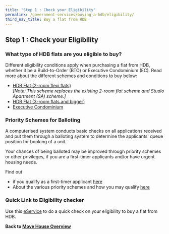 ```yaml
---
title: "Step 1 : Check your Eligibility"
permalink: /government-services/buying-a-hdb/eligibility/
third_nav_title: Buy a flat from HDB
---
```


## Step 1 : Check your Eligibility

### What type of HDB flats are you eligible to buy?

Different eligibility conditions apply when purchasing a flat from HDB, whether it be a Build-to-Order (BTO) or Executive Condominium (EC). Read more about the different schemes and conditions to buy below:


  - <a href="https://www.hdb.gov.sg/cs/Satellite?c=Page&cid=1383797553374&pagename=InfoWEB%2FPage%2FArticleDetailPage&rendermode=preview" target="_blank">HDB Flat (2-room flexi flats)</a><br>
  *[Note: This scheme replaces the existing 2-room flat scheme and Studio Apartment (SA) scheme.]*<br>
  - <a href="https://www.hdb.gov.sg/cs/Satellite?c=Page&cid=1383797553343&pagename=InfoWEB%2FPage%2FArticleDetailPage&rendermode=preview" target="_blank">HDB Flat (3-room flats and bigger)</a>
  - <a href="https://hdb.gov.sg/cs/infoweb/residential/buying-a-flat/new/eligibility/executive-condominiums" target="_blank">Executive Condominium</a>

### Priority Schemes for Balloting

A computerised system conducts basic checks on all applications received and put them through a balloting system to determine the applicants' queue position for booking of a unit.<br>

Your chances of being balloted may be improved through priority schemes or other privileges, if you are a first-timer applicants and/or have urgent housing needs.<br>

Find out
  - if you qualify as a first-timer applicant <a href="https://services2.hdb.gov.sg/webapp/BP13EligCheck/BP13SHome?strSystem=CHECK" target="_blank">here</a>
  - About the various priority schemes and how you may qualify <a href="https://hdb.gov.sg/cs/infoweb/residential/buying-a-flat/new/eligibility/priority-schemes" target="_blank">here</a>
  
  
### Quick Link to Eligibility checker

Use this <a href="https://services2.hdb.gov.sg/webapp/BP13EligCheck/BP13SHome?strSystem=CHECK" target="_blank">eService</a> to do a quick check on your eligibility to buy a flat from HDB.

**Back to [Move House Overview](/government-services/move-house/overview/)**
